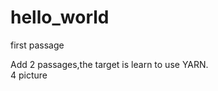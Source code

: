 # hello_world
first passage
<div>Add 2 passages,the target is learn to use YARN.</div>
<div>4 picture</div>
